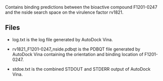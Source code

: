 Contains binding predictions between the bioactive compound F1201-0247 and the nside search space on the virulence factor rv1821.

## Files

- log.txt is the log file generated by AutoDock Vina.

- rv1821_F1201-0247_nside.pdbqt is the PDBQT file generated by AutoDock Vina containing the orientation and binding location of F1201-0247.

- stdoe.txt is the combined STDOUT and STDERR output of AutoDock Vina.

